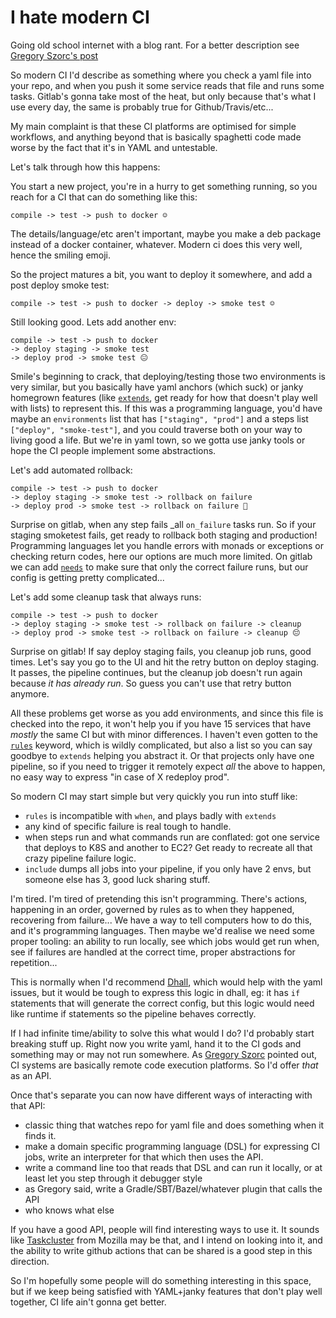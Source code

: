 # I hate modern CI

Going old school internet with a blog rant. For a better description see [Gregory Szorc's post](https://gregoryszorc.com/blog/2021/04/07/modern-ci-is-too-complex-and-misdirected/)

So modern CI I'd describe as something where you check a yaml file into your repo, and when you push it some service reads that file and runs some tasks. Gitlab's gonna take most of the heat, but only because that's what I use every day, the same is probably true for Github/Travis/etc...

My main complaint is that these CI platforms are optimised for simple workflows, and anything beyond that is basically spaghetti code made worse by the fact that it's in YAML and untestable.

Let's talk through how this happens:

You start a new project, you're in a hurry to get something running, so you reach for a CI that can do something like this:

```
compile -> test -> push to docker ☺️
```

The details/language/etc aren't important, maybe you make a deb package instead of a docker container, whatever. Modern ci does this very well, hence the smiling emoji.

So the project matures a bit, you want to deploy it somewhere, and add a post deploy smoke test:

```
compile -> test -> push to docker -> deploy -> smoke test ☺️
```

Still looking good. Lets add another env:

```
compile -> test -> push to docker
-> deploy staging -> smoke test
-> deploy prod -> smoke test 😐
```

Smile's beginning to crack, that deploying/testing those two environments is very similar, but you basically have yaml anchors (which suck) or janky homegrown features (like [`extends`](https://docs.gitlab.com/ee/ci/yaml/#extends), get ready for how that doesn't play well with lists) to represent this. If this was a programming language, you'd have maybe an `environments` list that has `["staging", "prod"]` and a steps list `["deploy", "smoke-test"]`, and you could traverse both on your way to living good a life. But we're in yaml town, so we gotta use janky tools or hope the CI people implement some abstractions.

Let's add automated rollback:

```
compile -> test -> push to docker
-> deploy staging -> smoke test -> rollback on failure
-> deploy prod -> smoke test -> rollback on failure 🤨
```

Surprise on gitlab, when any step fails _all `on_failure` tasks run. So if your staging smoketest fails, get ready to rollback both staging and production! Programming languages let you handle errors with monads or exceptions or checking return codes, here our options are much more limited. On gitlab we can add [`needs`](https://docs.gitlab.com/ee/ci/yaml/#needs) to make sure that only the correct failure runs, but our config is getting pretty complicated...

Let's add some cleanup task that always runs:

```
compile -> test -> push to docker
-> deploy staging -> smoke test -> rollback on failure -> cleanup
-> deploy prod -> smoke test -> rollback on failure -> cleanup 😔
```

Surprise on gitlab! If say deploy staging fails, you cleanup job runs, good times. Let's say you go to the UI and hit the retry button on deploy staging. It passes, the pipeline continues, but the cleanup job doesn't run again because _it has already run_. So guess you can't use that retry button anymore.

All these problems get worse as you add environments, and since this file is checked into the repo, it won't help you if you have 15 services that have _mostly_ the same CI but with minor differences. I haven't even gotten to the [`rules`](https://docs.gitlab.com/ee/ci/yaml/#rules) keyword, which is wildly complicated, but also a list so you can say goodbye to `extends` helping you abstract it. Or that projects only have one pipeline, so if you need to trigger it remotely expect _all_ the above to happen, no easy way to express "in case of X redeploy prod".

So modern CI may start simple but very quickly you run into stuff like:

- `rules` is incompatible with `when`, and plays badly with `extends`
- any kind of specific failure is real tough to handle.
- when steps run and what commands run are conflated: got one service that deploys to K8S and another to EC2? Get ready to recreate all that crazy pipeline failure logic.
- `include` dumps all jobs into your pipeline, if you only have 2 envs, but someone else has 3, good luck sharing stuff.

I'm tired. I'm tired of pretending this isn't programming. There's actions, happening in an order, governed by rules as to when they happened, recovering from failure... We have a way to tell computers how to do this, and it's programming languages. Then maybe we'd realise we need some proper tooling: an ability to run locally, see which jobs would get run when, see if failures are handled at the correct time, proper abstractions for repetition...

This is normally when I'd recommend [Dhall](https://dhall-lang.org/), which would help with the yaml issues, but it would be tough to express this logic in dhall, eg: it has `if` statements that will generate the correct config, but this logic would need like runtime if statements so the pipeline behaves correctly.

If I had infinite time/ability to solve this what would I do? I'd probably start breaking stuff up. Right now you write yaml, hand it to the CI gods and something may or may not run somewhere. As [Gregory Szorc](https://gregoryszorc.com/blog/2021/04/07/modern-ci-is-too-complex-and-misdirected/) pointed out, CI systems are basically remote code execution platforms. So I'd offer _that_ as an API.

Once that's separate you can now have different ways of interacting with that API:

- classic thing that watches repo for yaml file and does something when it finds it.
- make a domain specific programming language (DSL) for expressing CI jobs, write an interpreter for that which then uses the API.
- write a command line too that reads that DSL and can run it locally, or at least let you step through it debugger style 
- as Gregory said, write a Gradle/SBT/Bazel/whatever plugin that calls the API
- who knows what else

If you have a good API, people will find interesting ways to use it. It sounds like [Taskcluster](https://docs.taskcluster.net/docs) from Mozilla may be that, and I intend on looking into it, and the ability to write github actions that can be shared is a good step in this direction.

So I'm hopefully some people will do something interesting in this space, but if we keep being satisfied with YAML+janky features that don't play well together, CI life ain't gonna get better.
